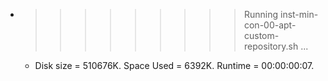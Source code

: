 * >>>>>>>>> Running inst-min-con-00-apt-custom-repository.sh ...
  * Disk size = 510676K. Space Used = 6392K. Runtime = 00:00:00:07.
